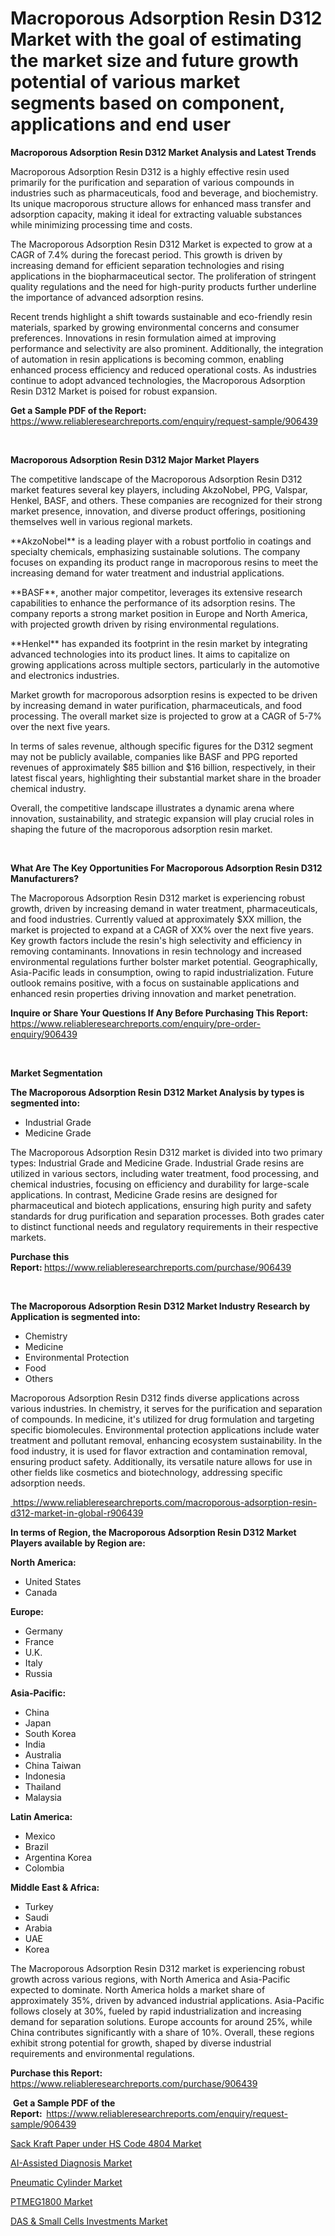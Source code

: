 <p><h1>Macroporous Adsorption Resin D312 Market with the goal of estimating the market size and future growth potential of various market segments based on component, applications and end user</h1></p><p><strong>Macroporous Adsorption Resin D312 Market Analysis and Latest Trends</strong></p>
<p><p>Macroporous Adsorption Resin D312 is a highly effective resin used primarily for the purification and separation of various compounds in industries such as pharmaceuticals, food and beverage, and biochemistry. Its unique macroporous structure allows for enhanced mass transfer and adsorption capacity, making it ideal for extracting valuable substances while minimizing processing time and costs.</p><p>The Macroporous Adsorption Resin D312 Market is expected to grow at a CAGR of 7.4% during the forecast period. This growth is driven by increasing demand for efficient separation technologies and rising applications in the biopharmaceutical sector. The proliferation of stringent quality regulations and the need for high-purity products further underline the importance of advanced adsorption resins.</p><p>Recent trends highlight a shift towards sustainable and eco-friendly resin materials, sparked by growing environmental concerns and consumer preferences. Innovations in resin formulation aimed at improving performance and selectivity are also prominent. Additionally, the integration of automation in resin applications is becoming common, enabling enhanced process efficiency and reduced operational costs. As industries continue to adopt advanced technologies, the Macroporous Adsorption Resin D312 Market is poised for robust expansion.</p></p>
<p><strong>Get a Sample PDF of the Report:&nbsp;</strong> <a href="https://www.reliableresearchreports.com/enquiry/request-sample/906439?utm_campaign=31&utm_medium=2&utm_source=Github&utm_content=ia&utm_term=02102024&utm_id=macroporous-adsorption-resin-d312">https://www.reliableresearchreports.com/enquiry/request-sample/906439</a></p>
<p>&nbsp;</p>
<p><strong>Macroporous Adsorption Resin D312 Major Market Players</strong></p>
<p><p>The competitive landscape of the Macroporous Adsorption Resin D312 market features several key players, including AkzoNobel, PPG, Valspar, Henkel, BASF, and others. These companies are recognized for their strong market presence, innovation, and diverse product offerings, positioning themselves well in various regional markets.</p><p>**AkzoNobel** is a leading player with a robust portfolio in coatings and specialty chemicals, emphasizing sustainable solutions. The company focuses on expanding its product range in macroporous resins to meet the increasing demand for water treatment and industrial applications. </p><p>**BASF**, another major competitor, leverages its extensive research capabilities to enhance the performance of its adsorption resins. The company reports a strong market position in Europe and North America, with projected growth driven by rising environmental regulations.</p><p>**Henkel** has expanded its footprint in the resin market by integrating advanced technologies into its product lines. It aims to capitalize on growing applications across multiple sectors, particularly in the automotive and electronics industries.</p><p>Market growth for macroporous adsorption resins is expected to be driven by increasing demand in water purification, pharmaceuticals, and food processing. The overall market size is projected to grow at a CAGR of 5-7% over the next five years.</p><p>In terms of sales revenue, although specific figures for the D312 segment may not be publicly available, companies like BASF and PPG reported revenues of approximately $85 billion and $16 billion, respectively, in their latest fiscal years, highlighting their substantial market share in the broader chemical industry.</p><p>Overall, the competitive landscape illustrates a dynamic arena where innovation, sustainability, and strategic expansion will play crucial roles in shaping the future of the macroporous adsorption resin market.</p></p>
<p>&nbsp;</p>
<p><strong>What Are The Key Opportunities For Macroporous Adsorption Resin D312 Manufacturers?</strong></p>
<p><p>The Macroporous Adsorption Resin D312 market is experiencing robust growth, driven by increasing demand in water treatment, pharmaceuticals, and food industries. Currently valued at approximately $XX million, the market is projected to expand at a CAGR of XX% over the next five years. Key growth factors include the resin's high selectivity and efficiency in removing contaminants. Innovations in resin technology and increased environmental regulations further bolster market potential. Geographically, Asia-Pacific leads in consumption, owing to rapid industrialization. Future outlook remains positive, with a focus on sustainable applications and enhanced resin properties driving innovation and market penetration.</p></p>
<p><strong>Inquire or Share Your Questions If Any Before Purchasing This Report:</strong> <a href="https://www.reliableresearchreports.com/enquiry/pre-order-enquiry/906439?utm_campaign=31&utm_medium=2&utm_source=Github&utm_content=ia&utm_term=02102024&utm_id=macroporous-adsorption-resin-d312">https://www.reliableresearchreports.com/enquiry/pre-order-enquiry/906439</a></p>
<p>&nbsp;</p>
<p><strong>Market Segmentation</strong></p>
<p><strong>The Macroporous Adsorption Resin D312 Market Analysis by types is segmented into:</strong></p>
<p><ul><li>Industrial Grade</li><li>Medicine Grade</li></ul></p>
<p><p>The Macroporous Adsorption Resin D312 market is divided into two primary types: Industrial Grade and Medicine Grade. Industrial Grade resins are utilized in various sectors, including water treatment, food processing, and chemical industries, focusing on efficiency and durability for large-scale applications. In contrast, Medicine Grade resins are designed for pharmaceutical and biotech applications, ensuring high purity and safety standards for drug purification and separation processes. Both grades cater to distinct functional needs and regulatory requirements in their respective markets.</p></p>
<p><strong>Purchase this Report:&nbsp;</strong><a href="https://www.reliableresearchreports.com/purchase/906439?utm_campaign=31&utm_medium=2&utm_source=Github&utm_content=ia&utm_term=02102024&utm_id=macroporous-adsorption-resin-d312">https://www.reliableresearchreports.com/purchase/906439</a></p>
<p>&nbsp;</p>
<p><strong>The Macroporous Adsorption Resin D312 Market Industry Research by Application is segmented into:</strong></p>
<p><ul><li>Chemistry</li><li>Medicine</li><li>Environmental Protection</li><li>Food</li><li>Others</li></ul></p>
<p><p>Macroporous Adsorption Resin D312 finds diverse applications across various industries. In chemistry, it serves for the purification and separation of compounds. In medicine, it's utilized for drug formulation and targeting specific biomolecules. Environmental protection applications include water treatment and pollutant removal, enhancing ecosystem sustainability. In the food industry, it is used for flavor extraction and contamination removal, ensuring product safety. Additionally, its versatile nature allows for use in other fields like cosmetics and biotechnology, addressing specific adsorption needs.</p></p>
<p><a href="https://www.reliableresearchreports.com/macroporous-adsorption-resin-d312-market-in-global-r906439?utm_campaign=31&utm_medium=2&utm_source=Github&utm_content=ia&utm_term=02102024&utm_id=macroporous-adsorption-resin-d312">&nbsp;https://www.reliableresearchreports.com/macroporous-adsorption-resin-d312-market-in-global-r906439</a></p>
<p><strong>In terms of Region, the Macroporous Adsorption Resin D312 Market Players available by Region are:</strong></p>
<p>
    <p> <strong> North America: </strong>
        <ul>
            <li>United States</li>
            <li>Canada</li>
        </ul>
        </p> 
    <p> <strong> Europe: </strong>
        <ul>
            <li>Germany</li>
            <li>France</li>
            <li>U.K.</li>
            <li>Italy</li>
            <li>Russia</li>
        </ul>
        </p> 
    <p> <strong> Asia-Pacific: </strong>
        <ul>
            <li>China</li>
            <li>Japan</li>
            <li>South Korea</li>
            <li>India</li>
            <li>Australia</li>
            <li>China Taiwan</li>
            <li>Indonesia</li>
            <li>Thailand</li>
            <li>Malaysia</li>
        </ul>
        </p> 
    <p> <strong> Latin America: </strong>
        <ul>
            <li>Mexico</li>
            <li>Brazil</li>
            <li>Argentina Korea</li>
            <li>Colombia</li>
        </ul>
        </p> 
    <p> <strong> Middle East & Africa: </strong>
        <ul>
            <li>Turkey</li>
            <li>Saudi</li>
            <li>Arabia</li>
            <li>UAE</li>
            <li>Korea</li>
        </ul>
    </p>
    </p>
<p><p>The Macroporous Adsorption Resin D312 market is experiencing robust growth across various regions, with North America and Asia-Pacific expected to dominate. North America holds a market share of approximately 35%, driven by advanced industrial applications. Asia-Pacific follows closely at 30%, fueled by rapid industrialization and increasing demand for separation solutions. Europe accounts for around 25%, while China contributes significantly with a share of 10%. Overall, these regions exhibit strong potential for growth, shaped by diverse industrial requirements and environmental regulations.</p></p>
<p><strong>Purchase this Report: </strong><a href="https://www.reliableresearchreports.com/purchase/906439?utm_campaign=31&utm_medium=2&utm_source=Github&utm_content=ia&utm_term=02102024&utm_id=macroporous-adsorption-resin-d312">https://www.reliableresearchreports.com/purchase/906439</a></p>
<p>&nbsp;<strong>Get a Sample PDF of the Report:&nbsp;&nbsp;</strong><a href="https://www.reliableresearchreports.com/enquiry/request-sample/906439?utm_campaign=31&utm_medium=2&utm_source=Github&utm_content=ia&utm_term=02102024&utm_id=macroporous-adsorption-resin-d312">https://www.reliableresearchreports.com/enquiry/request-sample/906439</a></p>
<p><strong></strong></p>
<p><p><a href="https://github.com/CarolLPettway/Market-Research-Report-List-1/blob/main/sack-kraft-paper-under-hs-code-4804-market.md?utm_campaign=31&utm_medium=2&utm_source=Github&utm_content=ia&utm_term=02102024&utm_id=macroporous-adsorption-resin-d312">Sack Kraft Paper under HS Code 4804 Market</a></p><p><a href="https://issuu.com/reportprime-2/docs/ai-assisted-diagnosis-market-size-2_1e1f21ab489c62?utm_campaign=31&utm_medium=2&utm_source=Github&utm_content=ia&utm_term=02102024&utm_id=macroporous-adsorption-resin-d312">AI-Assisted Diagnosis Market</a></p><p><a href="https://www.linkedin.com/pulse/global-pneumatic-cylinder-market-trends-insights-growth-opportunities-1o6me?utm_campaign=31&utm_medium=2&utm_source=Github&utm_content=ia&utm_term=02102024&utm_id=macroporous-adsorption-resin-d312">Pneumatic Cylinder Market</a></p><p><a href="https://github.com/ArnisaBaku06/Market-Research-Report-List-1/blob/main/ptmeg1800-market.md?utm_campaign=31&utm_medium=2&utm_source=Github&utm_content=ia&utm_term=02102024&utm_id=macroporous-adsorption-resin-d312">PTMEG1800 Market</a></p><p><a href="https://issuu.com/reportprime-2/docs/das-small-cells-investments-market-_d4106582bbc1cc?utm_campaign=31&utm_medium=2&utm_source=Github&utm_content=ia&utm_term=02102024&utm_id=macroporous-adsorption-resin-d312">DAS & Small Cells Investments Market</a></p></p>